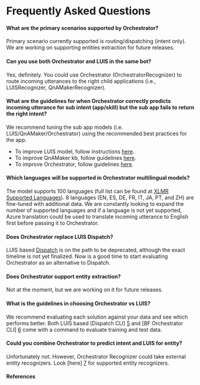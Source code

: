 # Frequently Asked Questions

#### What are the primary scenarios supported by Orchestrator?
Primary scenario currently supported is routing/dispatching (intent only).  We are working on supporting entities extraction for future releases.


#### Can you use both Orchestrator and LUIS in the same bot?
Yes, definitely.  You could use Orchestrator (OrchestratorRecognizer) to route incoming utterances to the right child applications (i.e., LUISRecognizer, QnAMakerRecognizer).


#### What are the guidelines for when Orchestrator correctly predicts incoming utterance for sub intent (app/skill) but the sub app fails to return the right intent?
We recommend tuning the sub app models (i.e. LUIS/QnAMaker/Orchestrator) using the recommended best practices for the app.  
- To improve LUIS model, follow instructions [here][1].
- To improve QnAMaker kb, follow guidelines [here][2].  
- To improve Orchestrator, follow guidelines [here][3].


#### Which languages will be supported in Orchestrator multilingual models?
The model supports 100 languages (full list can be found at [XLMR Supported Languages][4]). 8 languages (EN, ES, DE, FR, IT, JA, PT, and ZH) are fine-tuned with additional data.  We are constantly looking to expand the number of supported languages and if a language is not yet supported, Azure translation could be used to translate incoming utterance to English first before passing it to Orchestrator.  

#### Does Orchestrator replace LUIS Dispatch?
LUIS based [Dispatch][5] is on the path to be deprecated, although the exact timeline is not yet finalized.  Now is a good time to start evaluating Orchestrator as an alternative to Dispatch.


#### Does Orchestrator support entity extraction?
Not at the moment, but we are working on it for future releases.


#### What is the guidelines in choosing Orchestrator vs LUIS?
We recommend evaluating each solution against your data and see which performs better.  Both LUIS based [Dispatch CLI] [5] and [BF Orchestrator CLI] [6] come with a command to evaluate training and test data.

#### Could you combine Orchestrator to predict intent and LUIS for entity?
Unfortunately not.  However, Orchestrator Recognizer could take external entity recognizers.  Look [here] [7] for supported entity recognizers.

#### References
[1]:https://docs.microsoft.com/en-us/azure/cognitive-services/luis/luis-how-to-use-dashboard
[2]:https://docs.microsoft.com/en-us/azure/cognitive-services/qnamaker/how-to/test-knowledge-base?tabs=v1
[3]:https://github.com/microsoft/BotBuilder-Samples/blob/main/experimental/orchestrator/CLI/ModelTuning/README.md
[4]:https://github.com/pytorch/fairseq/tree/master/examples/xlmr#introduction
[5]:https://github.com/microsoft/botbuilder-tools/tree/master/packages/Dispatch "Dispatch CLI"
[6]:https://github.com/microsoft/botframework-cli/tree/main/packages/Orchestrator "BF Orchestrator CLI"
[7]:https://github.com/microsoft/botbuilder-dotnet/tree/main/libraries/Microsoft.Bot.Builder.Dialogs.Adaptive/Recognizers/EntityRecognizers
